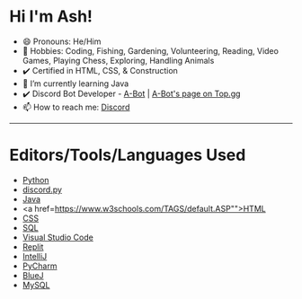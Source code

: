 <h1>Hi I'm Ash!</h1>

- 😄 Pronouns: He/Him
- 🎉 Hobbies: Coding, Fishing, Gardening, Volunteering, Reading, Video Games, Playing Chess, Exploring, Handling Animals
- ✔️ Certified in HTML, CSS, & Construction
- 🌱 I’m currently learning Java
- ✔️ Discord Bot Developer - <a href="https://discord.com/api/oauth2/authorize?client_id=823664697076875335&permissions=76800&scope=bot">A-Bot</a> | <a href="https://top.gg/bot/823664697076875335">A-Bot's page on Top.gg</a>
- 📫 How to reach me: <a href="https://discord.gg/99KgwBASDC">Discord</a>

<hr>

# Editors/Tools/Languages Used

- <a href="https://python.org">Python</a>
- <a href="https://discordpy.readthedocs.io/en/stable/">discord.py</a>
- <a href="https://www.java.com/en/">Java</a>
- <a href=https://www.w3schools.com/TAGS/default.ASP"">HTML</a>
- <a href="https://www.w3schools.com/cssref/">CSS</a>
- <a href="https://www.microsoft.com/en-us/sql-server/sql-server-downloads">SQL</a>
- <a href="https://code.visualstudio.com/">Visual Studio Code</a>
- <a href="https://replit.com/">Replit</a>
- <a href="https://www.jetbrains.com/idea/">IntelliJ</a>
- <a href="https://www.jetbrains.com/pycharm/">PyCharm</a>
- <a href="https://www.bluej.org/">BlueJ</a>
- <a href="https://dev.mysql.com/doc/">MySQL</a>
